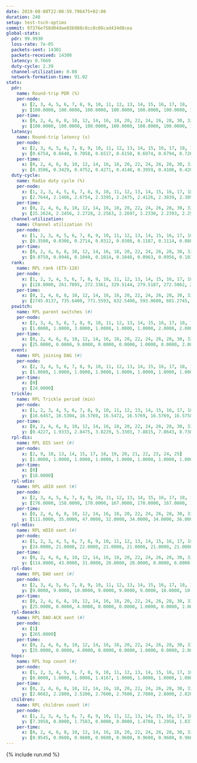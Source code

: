```yaml
---
date: 2019-08-08T22:00:59.796475+02:00
duration: 240
setup: test-tsch-optims
commit: 97376e758d04dae03b988c8cc8c08cad434d8cea
global-stats:
  pdr: 99.9930
  loss-rate: 7e-05
  packets-sent: 14301
  packets-received: 14300
  latency: 0.7669
  duty-cycle: 2.39
  channel-utilization: 0.08
  network-formation-time: 91.02
stats:
  pdr:
    name: Round-trip PDR (%)
    per-node:
      x: [2, 3, 4, 5, 6, 7, 8, 9, 10, 11, 12, 13, 14, 15, 16, 17, 18, 19, 20, 21, 22, 23, 24, 25]
      y: [100.0000, 100.0000, 100.0000, 100.0000, 100.0000, 100.0000, 100.0000, 100.0000, 100.0000, 100.0000, 100.0000, 99.8390, 100.0000, 100.0000, 100.0000, 100.0000, 100.0000, 100.0000, 100.0000, 100.0000, 100.0000, 100.0000, 100.0000, 100.0000]
    per-time:
      x: [0, 2, 4, 6, 8, 10, 12, 14, 16, 18, 20, 22, 24, 26, 28, 30, 32, 34, 36, 38, 40, 42, 44, 46, 48, 50, 52, 54, 56, 58, 60, 62, 64, 66, 68, 70, 72, 74, 76, 78, 80, 82, 84, 86, 88, 90, 92, 94, 96, 98, 100, 102, 104, 106, 108, 110, 112, 114, 116, 118, 120, 122, 124, 126, 128, 130, 132, 134, 136, 138, 140, 142, 144, 146, 148, 150, 152, 154, 156, 158, 160, 162, 164, 166, 168, 170, 172, 174, 176, 178, 180, 182, 184, 186, 188, 190, 192, 194, 196, 198, 200, 202, 204, 206, 208, 210, 212, 214, 216, 218, 220, 222, 224, 226, 228, 230, 232, 234, 236, 238]
      y: [100.0000, 100.0000, 100.0000, 100.0000, 100.0000, 100.0000, 100.0000, 100.0000, 100.0000, 100.0000, 100.0000, 100.0000, 100.0000, 100.0000, 100.0000, 99.1667, 100.0000, 100.0000, 100.0000, 100.0000, 100.0000, 100.0000, 100.0000, 100.0000, 100.0000, 100.0000, 100.0000, 100.0000, 100.0000, 100.0000, 100.0000, 100.0000, 100.0000, 100.0000, 100.0000, 100.0000, 100.0000, 100.0000, 100.0000, 100.0000, 100.0000, 100.0000, 100.0000, 100.0000, 100.0000, 100.0000, 100.0000, 100.0000, 100.0000, 100.0000, 100.0000, 100.0000, 100.0000, 100.0000, 100.0000, 100.0000, 100.0000, 100.0000, 100.0000, 100.0000, 100.0000, 100.0000, 100.0000, 100.0000, 100.0000, 100.0000, 100.0000, 100.0000, 100.0000, 100.0000, 100.0000, 100.0000, 100.0000, 100.0000, 100.0000, 100.0000, 100.0000, 100.0000, 100.0000, 100.0000, 100.0000, 100.0000, 100.0000, 100.0000, 100.0000, 100.0000, 100.0000, 100.0000, 100.0000, 100.0000, 100.0000, 100.0000, 100.0000, 100.0000, 100.0000, 100.0000, 100.0000, 100.0000, 100.0000, 100.0000, 100.0000, 100.0000, 100.0000, 100.0000, 100.0000, 100.0000, 100.0000, 100.0000, 100.0000, 100.0000, 100.0000, 100.0000, 100.0000, 100.0000, 100.0000, 100.0000, 100.0000, 100.0000, 100.0000, 100.0000]
  latency:
    name: Round-trip latency (s)
    per-node:
      x: [2, 3, 4, 5, 6, 7, 8, 9, 10, 11, 12, 13, 14, 15, 16, 17, 18, 19, 20, 21, 22, 23, 24, 25]
      y: [0.6754, 0.6640, 0.7058, 0.6517, 0.6150, 0.6974, 0.6794, 0.7261, 0.6917, 0.7181, 0.7388, 0.6857, 0.8363, 0.7195, 0.7011, 0.8233, 0.7764, 0.8333, 0.8416, 0.9642, 0.8514, 0.9552, 0.9524, 0.9058]
    per-time:
      x: [0, 2, 4, 6, 8, 10, 12, 14, 16, 18, 20, 22, 24, 26, 28, 30, 32, 34, 36, 38, 40, 42, 44, 46, 48, 50, 52, 54, 56, 58, 60, 62, 64, 66, 68, 70, 72, 74, 76, 78, 80, 82, 84, 86, 88, 90, 92, 94, 96, 98, 100, 102, 104, 106, 108, 110, 112, 114, 116, 118, 120, 122, 124, 126, 128, 130, 132, 134, 136, 138, 140, 142, 144, 146, 148, 150, 152, 154, 156, 158, 160, 162, 164, 166, 168, 170, 172, 174, 176, 178, 180, 182, 184, 186, 188, 190, 192, 194, 196, 198, 200, 202, 204, 206, 208, 210, 212, 214, 216, 218, 220, 222, 224, 226, 228, 230, 232, 234, 236, 238]
      y: [0.3506, 0.3429, 0.4752, 0.4271, 0.4148, 0.3959, 0.4106, 0.4205, 0.4001, 0.3879, 0.3735, 0.4084, 0.3469, 0.4107, 0.3547, 0.3658, 0.3342, 0.3538, 0.3237, 0.3300, 0.3663, 0.3078, 0.3355, 0.3227, 0.3060, 0.3271, 0.3041, 0.3242, 0.3341, 0.3603, 0.3145, 0.3060, 0.2762, 0.2932, 0.3275, 0.3250, 0.3183, 0.3355, 0.3385, 0.3098, 0.3133, 0.3365, 0.3457, 0.3204, 0.2887, 0.3654, 0.3270, 0.4189, 0.4453, 0.3272, 0.3275, 0.3146, 0.3395, 0.6052, 0.6244, 0.5896, 0.4403, 0.3196, 0.3746, 0.7712, 1.0406, 0.8719, 0.6484, 0.6369, 0.4341, 0.7819, 1.2348, 1.1971, 0.9719, 0.7599, 0.6319, 0.9144, 1.2724, 1.2774, 1.2821, 1.2218, 0.9928, 1.0064, 1.2952, 1.3198, 1.2938, 1.2920, 1.2799, 1.2608, 1.2704, 1.2996, 1.2961, 1.2829, 1.2814, 1.2693, 1.2479, 1.2674, 1.2667, 1.2522, 1.2569, 1.2690, 1.2370, 1.2794, 1.2575, 1.2325, 1.2302, 1.2530, 1.2168, 1.2366, 1.2471, 1.2436, 1.2405, 1.2609, 1.2320, 1.2388, 1.2551, 1.2617, 1.2463, 1.2565, 1.2818, 1.2574, 1.2634, 1.2778, 1.2444, 1.2232]
  duty-cycle:
    name: Radio duty cycle (%)
    per-node:
      x: [1, 2, 3, 4, 5, 6, 7, 8, 9, 10, 11, 12, 13, 14, 15, 16, 17, 18, 19, 20, 21, 22, 23, 24, 25]
      y: [2.7644, 2.1486, 2.6754, 2.3395, 2.2475, 2.4126, 2.3839, 2.3091, 2.3284, 2.2488, 2.2493, 2.1736, 2.3939, 2.4039, 2.5134, 2.3210, 2.2497, 2.4373, 2.5363, 2.4620, 2.4617, 2.3919, 2.4912, 2.4460, 2.3292]
    per-time:
      x: [0, 2, 4, 6, 8, 10, 12, 14, 16, 18, 20, 22, 24, 26, 28, 30, 32, 34, 36, 38, 40, 42, 44, 46, 48, 50, 52, 54, 56, 58, 60, 62, 64, 66, 68, 70, 72, 74, 76, 78, 80, 82, 84, 86, 88, 90, 92, 94, 96, 98, 100, 102, 104, 106, 108, 110, 112, 114, 116, 118, 120, 122, 124, 126, 128, 130, 132, 134, 136, 138, 140, 142, 144, 146, 148, 150, 152, 154, 156, 158, 160, 162, 164, 166, 168, 170, 172, 174, 176, 178, 180, 182, 184, 186, 188, 190, 192, 194, 196, 198, 200, 202, 204, 206, 208, 210, 212, 214, 216, 218, 220, 222, 224, 226, 228, 230, 232, 234, 236, 238]
      y: [25.2624, 2.2456, 2.2728, 2.2563, 2.2697, 2.2330, 2.2393, 2.2597, 2.2490, 2.2416, 2.2021, 2.1999, 2.2162, 2.1974, 2.2580, 2.2219, 2.1982, 2.1814, 2.1932, 2.2010, 2.2026, 2.2214, 2.1794, 2.1997, 2.1954, 2.2075, 2.2026, 2.1641, 2.1871, 2.1977, 2.2189, 2.2281, 2.2076, 2.1908, 2.2027, 2.2103, 2.1935, 2.2184, 2.2110, 2.1946, 2.2128, 2.2011, 2.1954, 2.1937, 2.1858, 2.1659, 2.2212, 2.2081, 2.1993, 2.2284, 2.1885, 2.1957, 2.1890, 2.1800, 2.1937, 2.2096, 2.1934, 2.2048, 2.1956, 2.2020, 2.2067, 2.1974, 2.1917, 2.2082, 2.1972, 2.1885, 2.1774, 2.1616, 2.1906, 2.1866, 2.1813, 2.1829, 2.1693, 2.1876, 2.1786, 2.2023, 2.2028, 2.1828, 2.1847, 2.1585, 2.1933, 2.1609, 2.1833, 2.1763, 2.1903, 2.1727, 2.1950, 2.1938, 2.1790, 2.1791, 2.1685, 2.1662, 2.1769, 2.1904, 2.1672, 2.1701, 2.1648, 2.1635, 2.1991, 2.1666, 2.1782, 2.1704, 2.2004, 2.1644, 2.1868, 2.1770, 2.1872, 2.1835, 2.1919, 2.1852, 2.1776, 2.2077, 2.2125, 2.1793, 2.1946, 2.1939, 2.1928, 2.1888, 2.2032, 2.1827]
  channel-utilization:
    name: Channel utilization (%)
    per-node:
      x: [1, 2, 3, 4, 5, 6, 7, 8, 9, 10, 11, 12, 13, 14, 15, 16, 17, 18, 19, 20, 21, 22, 23, 24, 25]
      y: [0.3500, 0.0306, 0.2714, 0.0312, 0.0308, 0.1187, 0.1114, 0.0885, 0.0317, 0.0317, 0.0452, 0.0677, 0.0828, 0.0504, 0.1875, 0.1045, 0.0334, 0.1164, 0.0651, 0.0471, 0.0416, 0.0557, 0.0370, 0.0325, 0.0344]
    per-time:
      x: [0, 2, 4, 6, 8, 10, 12, 14, 16, 18, 20, 22, 24, 26, 28, 30, 32, 34, 36, 38, 40, 42, 44, 46, 48, 50, 52, 54, 56, 58, 60, 62, 64, 66, 68, 70, 72, 74, 76, 78, 80, 82, 84, 86, 88, 90, 92, 94, 96, 98, 100, 102, 104, 106, 108, 110, 112, 114, 116, 118, 120, 122, 124, 126, 128, 130, 132, 134, 136, 138, 140, 142, 144, 146, 148, 150, 152, 154, 156, 158, 160, 162, 164, 166, 168, 170, 172, 174, 176, 178, 180, 182, 184, 186, 188, 190, 192, 194, 196, 198, 200, 202, 204, 206, 208, 210, 212, 214, 216, 218, 220, 222, 224, 226, 228, 230, 232, 234, 236, 238]
      y: [0.0750, 0.0946, 0.1049, 0.1014, 0.1048, 0.0963, 0.0956, 0.1034, 0.0975, 0.1003, 0.0864, 0.0874, 0.0930, 0.0856, 0.1066, 0.0922, 0.0867, 0.0810, 0.0849, 0.0867, 0.0853, 0.0926, 0.0778, 0.0851, 0.0850, 0.0870, 0.0872, 0.0765, 0.0837, 0.0874, 0.0913, 0.0921, 0.0870, 0.0805, 0.0838, 0.0867, 0.0830, 0.0903, 0.0883, 0.0822, 0.0870, 0.0849, 0.0833, 0.0843, 0.0830, 0.0755, 0.0927, 0.0877, 0.0835, 0.0928, 0.0797, 0.0829, 0.0800, 0.0775, 0.0819, 0.0869, 0.0819, 0.0854, 0.0810, 0.0842, 0.0856, 0.0822, 0.0811, 0.0859, 0.0823, 0.0802, 0.0768, 0.0709, 0.0811, 0.0795, 0.0786, 0.0796, 0.0750, 0.0815, 0.0771, 0.0872, 0.0861, 0.0787, 0.0823, 0.0745, 0.0859, 0.0786, 0.0814, 0.0786, 0.0810, 0.0801, 0.0834, 0.0837, 0.0801, 0.0800, 0.0770, 0.0759, 0.0794, 0.0821, 0.0758, 0.0747, 0.0788, 0.0746, 0.0859, 0.0754, 0.0772, 0.0770, 0.0811, 0.0745, 0.0813, 0.0793, 0.0830, 0.0793, 0.0815, 0.0801, 0.0778, 0.0868, 0.0861, 0.0755, 0.0828, 0.0833, 0.0819, 0.0817, 0.0860, 0.0794]
  rank:
    name: RPL rank (ETX-128)
    per-node:
      x: [1, 2, 3, 4, 5, 6, 7, 8, 9, 10, 11, 12, 13, 14, 15, 16, 17, 18, 19, 20, 21, 22, 23, 24, 25]
      y: [128.0000, 261.7095, 272.3361, 329.5144, 279.5187, 272.5062, 274.5975, 289.3430, 448.5992, 414.7206, 465.9433, 408.4877, 463.9918, 584.6951, 435.2746, 504.2920, 571.3280, 585.6122, 639.8704, 965.2691, 762.4940, 740.8740, 792.5732, 1058.3293, 801.3049]
    per-time:
      x: [0, 2, 4, 6, 8, 10, 12, 14, 16, 18, 20, 22, 24, 26, 28, 30, 32, 34, 36, 38, 40, 42, 44, 46, 48, 50, 52, 54, 56, 58, 60, 62, 64, 66, 68, 70, 72, 74, 76, 78, 80, 82, 84, 86, 88, 90, 92, 94, 96, 98, 100, 102, 104, 106, 108, 110, 112, 114, 116, 118, 120, 122, 124, 126, 128, 130, 132, 134, 136, 138, 140, 142, 144, 146, 148, 150, 152, 154, 156, 158, 160, 162, 164, 166, 168, 170, 172, 174, 176, 178, 180, 182, 184, 186, 188, 190, 192, 194, 196, 198, 200, 202, 204, 206, 208, 210, 212, 214, 216, 218, 220, 222, 224, 226, 228, 230, 232, 234, 236, 238]
      y: [2745.0137, 735.6400, 771.5593, 632.5400, 593.0600, 601.2745, 620.8200, 619.3846, 592.8200, 582.4423, 582.3200, 577.6600, 582.3000, 579.9800, 620.0588, 644.6364, 583.9216, 564.3137, 538.8077, 543.0189, 530.1373, 529.2400, 520.0400, 524.4615, 499.7255, 486.2941, 496.2353, 500.6667, 496.2600, 497.6600, 496.2692, 489.4340, 463.2000, 463.6000, 460.2400, 457.1600, 457.4800, 462.0000, 452.3800, 450.8600, 458.0000, 457.7451, 495.0980, 505.2600, 505.3400, 510.2600, 506.2549, 498.5273, 470.2500, 487.6400, 482.3137, 479.1200, 465.8000, 465.8200, 465.3137, 475.1887, 457.8431, 463.2200, 469.8400, 466.8600, 463.7059, 457.7800, 452.1000, 463.4423, 464.4314, 452.0392, 448.1176, 444.4600, 443.1176, 442.7600, 444.5600, 444.6275, 444.7000, 465.3846, 455.7843, 458.0588, 468.0192, 464.0196, 465.5849, 457.6667, 453.0392, 452.3400, 449.1961, 451.0588, 455.0196, 444.7800, 445.1000, 452.1600, 448.8039, 446.9608, 444.7200, 440.2353, 435.5577, 439.8235, 436.2800, 438.3800, 435.5000, 437.6600, 435.3846, 431.8627, 425.5800, 433.3000, 440.3922, 430.0200, 449.4400, 452.8039, 469.3269, 459.9231, 457.5200, 453.3269, 450.5600, 477.2857, 439.5000, 440.6000, 436.8400, 435.3208, 432.6400, 435.7255, 432.4118, 431.9400]
  pswitch:
    name: RPL parent switches (#)
    per-node:
      x: [2, 3, 4, 5, 6, 7, 8, 9, 10, 11, 12, 13, 14, 15, 16, 17, 18, 19, 20, 21, 22, 23, 24, 25]
      y: [1.0000, 1.0000, 3.0000, 1.0000, 1.0000, 1.0000, 2.0000, 2.0000, 7.0000, 7.0000, 4.0000, 5.0000, 6.0000, 4.0000, 10.0000, 10.0000, 5.0000, 7.0000, 9.0000, 10.0000, 14.0000, 7.0000, 9.0000, 6.0000]
    per-time:
      x: [0, 2, 4, 6, 8, 10, 12, 14, 16, 18, 20, 22, 24, 26, 28, 30, 32, 34, 36, 38, 40, 42, 44, 46, 48, 50, 52, 54, 56, 58, 60, 62, 64, 66, 68, 70, 72, 74, 76, 78, 80, 82, 84, 86, 88, 90, 92, 94, 96, 98, 100, 102, 104, 106, 108, 110, 112, 114, 116, 118, 120, 122, 124, 126, 128, 130, 132, 134, 136, 138, 140, 142, 144, 146, 148, 150, 152, 154, 156, 158, 160, 162, 164, 166, 168, 170, 172, 174, 176, 178, 180, 182, 184, 186, 188, 190, 192, 194, 196, 198, 200, 202, 204, 206, 208, 210, 212, 214, 216, 218, 220, 222, 224, 226, 228, 230, 232, 234, 236]
      y: [25.0000, 0.0000, 9.0000, 0.0000, 0.0000, 1.0000, 0.0000, 2.0000, 0.0000, 2.0000, 0.0000, 0.0000, 0.0000, 0.0000, 1.0000, 5.0000, 1.0000, 1.0000, 2.0000, 3.0000, 1.0000, 0.0000, 0.0000, 2.0000, 1.0000, 1.0000, 1.0000, 1.0000, 0.0000, 0.0000, 2.0000, 3.0000, 0.0000, 0.0000, 0.0000, 0.0000, 0.0000, 1.0000, 0.0000, 0.0000, 0.0000, 1.0000, 1.0000, 0.0000, 0.0000, 0.0000, 1.0000, 5.0000, 2.0000, 0.0000, 1.0000, 0.0000, 0.0000, 0.0000, 1.0000, 3.0000, 1.0000, 0.0000, 0.0000, 0.0000, 1.0000, 0.0000, 0.0000, 2.0000, 1.0000, 1.0000, 1.0000, 0.0000, 1.0000, 0.0000, 0.0000, 1.0000, 0.0000, 2.0000, 1.0000, 1.0000, 2.0000, 1.0000, 3.0000, 1.0000, 1.0000, 0.0000, 1.0000, 1.0000, 1.0000, 0.0000, 0.0000, 0.0000, 1.0000, 1.0000, 0.0000, 1.0000, 2.0000, 1.0000, 0.0000, 0.0000, 0.0000, 0.0000, 2.0000, 1.0000, 0.0000, 0.0000, 1.0000, 0.0000, 0.0000, 1.0000, 2.0000, 2.0000, 0.0000, 2.0000, 0.0000, 6.0000, 0.0000, 0.0000, 0.0000, 3.0000, 0.0000, 1.0000, 1.0000]
  event:
    name: RPL joining DAG (#)
    per-node:
      x: [2, 3, 4, 5, 6, 7, 8, 9, 10, 11, 12, 13, 14, 15, 16, 17, 18, 19, 20, 21, 22, 23, 24, 25]
      y: [1.0000, 1.0000, 1.0000, 1.0000, 1.0000, 1.0000, 1.0000, 1.0000, 1.0000, 1.0000, 1.0000, 1.0000, 1.0000, 1.0000, 1.0000, 1.0000, 1.0000, 1.0000, 1.0000, 1.0000, 1.0000, 1.0000, 1.0000, 1.0000]
    per-time:
      x: [0]
      y: [24.0000]
  trickle:
    name: RPL Trickle period (min)
    per-node:
      x: [1, 2, 3, 4, 5, 6, 7, 8, 9, 10, 11, 12, 13, 14, 15, 16, 17, 18, 19, 20, 21, 22, 23, 24, 25]
      y: [16.6457, 16.5304, 16.5769, 16.5472, 16.5769, 16.5769, 16.5758, 16.3879, 16.5290, 16.5529, 16.5623, 16.5880, 16.5905, 16.5491, 16.5868, 16.5732, 16.5383, 16.5214, 16.5283, 16.1644, 16.6058, 15.8819, 16.2544, 16.0945, 15.3014]
    per-time:
      x: [0, 2, 4, 6, 8, 10, 12, 14, 16, 18, 20, 22, 24, 26, 28, 30, 32, 34, 36, 38, 40, 42, 44, 46, 48, 50, 52, 54, 56, 58, 60, 62, 64, 66, 68, 70, 72, 74, 76, 78, 80, 82, 84, 86, 88, 90, 92, 94, 96, 98, 100, 102, 104, 106, 108, 110, 112, 114, 116, 118, 120, 122, 124, 126, 128, 130, 132, 134, 136, 138, 140, 142, 144, 146, 148, 150, 152, 154, 156, 158, 160, 162, 164, 166, 168, 170, 172, 174, 176, 178, 180, 182, 184, 186, 188, 190, 192, 194, 196, 198, 200, 202, 204, 206, 208, 210, 212, 214, 216, 218, 220, 222, 224, 226, 228, 230, 232, 234, 236, 238]
      y: [0.4227, 1.9333, 2.8475, 3.8229, 5.3303, 7.8815, 7.8643, 8.7381, 10.3110, 15.4598, 15.7286, 16.6025, 17.4763, 17.4763, 17.4763, 17.4763, 17.4763, 17.4763, 16.8304, 16.8992, 16.9623, 16.9520, 17.0394, 17.1402, 17.1336, 17.1336, 17.1336, 17.4763, 17.4763, 17.4763, 17.4763, 17.4763, 17.4763, 17.4763, 17.4763, 17.4763, 17.4763, 17.4763, 17.4763, 17.4763, 17.4763, 17.4763, 17.4763, 17.4763, 17.4763, 17.4763, 17.4763, 17.4763, 17.4763, 17.4763, 17.4763, 17.4763, 17.4763, 17.4763, 17.4763, 17.4763, 17.4763, 17.4763, 17.4763, 17.4763, 17.4763, 17.4763, 17.4763, 17.4763, 17.4763, 17.4763, 17.4763, 17.4763, 17.4763, 17.4763, 17.4763, 17.4763, 17.4763, 17.4763, 17.4763, 17.4763, 17.4763, 17.4763, 17.4763, 17.4763, 17.4763, 17.4763, 17.4763, 17.4763, 17.4763, 17.4763, 17.4763, 17.4763, 17.4763, 17.4763, 17.4763, 17.4763, 17.4763, 17.4763, 17.4763, 17.4763, 17.4763, 17.4763, 17.4763, 17.4763, 17.4763, 17.4763, 17.4763, 17.4763, 17.4763, 17.4763, 17.4763, 17.4763, 17.4763, 17.4763, 17.4763, 17.4763, 17.4763, 17.4763, 17.4763, 17.4763, 17.4763, 17.4763, 17.4763, 17.4763]
  rpl-dis:
    name: RPL DIS sent (#)
    per-node:
      x: [2, 9, 10, 13, 14, 15, 17, 18, 19, 20, 21, 22, 23, 24, 25]
      y: [1.0000, 1.0000, 1.0000, 1.0000, 1.0000, 1.0000, 1.0000, 1.0000, 1.0000, 2.0000, 1.0000, 1.0000, 3.0000, 1.0000, 1.0000]
    per-time:
      x: [0]
      y: [18.0000]
  rpl-udio:
    name: RPL uDIO sent (#)
    per-node:
      x: [2, 3, 4, 5, 6, 7, 8, 9, 10, 11, 12, 13, 14, 15, 16, 17, 18, 19, 20, 21, 22, 23, 24, 25]
      y: [176.0000, 158.0000, 170.0000, 167.0000, 170.0000, 167.0000, 157.0000, 166.0000, 176.0000, 168.0000, 171.0000, 167.0000, 163.0000, 157.0000, 156.0000, 163.0000, 153.0000, 165.0000, 170.0000, 170.0000, 166.0000, 169.0000, 168.0000, 168.0000]
    per-time:
      x: [0, 2, 4, 6, 8, 10, 12, 14, 16, 18, 20, 22, 24, 26, 28, 30, 32, 34, 36, 38, 40, 42, 44, 46, 48, 50, 52, 54, 56, 58, 60, 62, 64, 66, 68, 70, 72, 74, 76, 78, 80, 82, 84, 86, 88, 90, 92, 94, 96, 98, 100, 102, 104, 106, 108, 110, 112, 114, 116, 118, 120, 122, 124, 126, 128, 130, 132, 134, 136, 138, 140, 142, 144, 146, 148, 150, 152, 154, 156, 158, 160, 162, 164, 166, 168, 170, 172, 174, 176, 178, 180, 182, 184, 186, 188, 190, 192, 194, 196, 198, 200, 202, 204, 206, 208, 210, 212, 214, 216, 218, 220, 222, 224, 226, 228, 230, 232, 234, 236, 238, 240]
      y: [111.0000, 35.0000, 47.0000, 32.0000, 34.0000, 34.0000, 36.0000, 36.0000, 31.0000, 35.0000, 33.0000, 30.0000, 27.0000, 33.0000, 47.0000, 40.0000, 28.0000, 30.0000, 34.0000, 34.0000, 30.0000, 29.0000, 33.0000, 31.0000, 33.0000, 31.0000, 37.0000, 27.0000, 29.0000, 26.0000, 33.0000, 39.0000, 33.0000, 32.0000, 27.0000, 32.0000, 27.0000, 32.0000, 36.0000, 28.0000, 34.0000, 38.0000, 26.0000, 29.0000, 36.0000, 31.0000, 33.0000, 30.0000, 32.0000, 31.0000, 32.0000, 33.0000, 32.0000, 30.0000, 36.0000, 35.0000, 32.0000, 27.0000, 31.0000, 32.0000, 35.0000, 28.0000, 35.0000, 35.0000, 26.0000, 34.0000, 33.0000, 34.0000, 32.0000, 30.0000, 34.0000, 35.0000, 30.0000, 39.0000, 27.0000, 32.0000, 37.0000, 32.0000, 29.0000, 31.0000, 34.0000, 30.0000, 30.0000, 34.0000, 36.0000, 29.0000, 33.0000, 33.0000, 32.0000, 31.0000, 35.0000, 32.0000, 33.0000, 30.0000, 38.0000, 28.0000, 30.0000, 30.0000, 39.0000, 33.0000, 32.0000, 29.0000, 34.0000, 34.0000, 35.0000, 32.0000, 39.0000, 32.0000, 35.0000, 30.0000, 31.0000, 33.0000, 27.0000, 33.0000, 34.0000, 29.0000, 32.0000, 35.0000, 30.0000, 35.0000, 0.0000]
  rpl-mdio:
    name: RPL mDIO sent (#)
    per-node:
      x: [1, 2, 3, 4, 5, 6, 7, 8, 9, 10, 11, 12, 13, 14, 15, 16, 17, 18, 19, 20, 21, 22, 23, 24, 25]
      y: [24.0000, 21.0000, 22.0000, 21.0000, 21.0000, 21.0000, 21.0000, 25.0000, 20.0000, 20.0000, 20.0000, 23.0000, 20.0000, 20.0000, 21.0000, 21.0000, 20.0000, 23.0000, 22.0000, 28.0000, 21.0000, 29.0000, 27.0000, 29.0000, 34.0000]
    per-time:
      x: [0, 2, 4, 6, 8, 10, 12, 14, 16, 18, 20, 22, 24, 26, 28, 30, 32, 34, 36, 38, 40, 42, 44, 46, 48, 50, 52, 54, 56, 58, 60, 62, 64, 66, 68, 70, 72, 74, 76, 78, 80, 82, 84, 86, 88, 90, 92, 94, 96, 98, 100, 102, 104, 106, 108, 110, 112, 114, 116, 118, 120, 122, 124, 126, 128, 130, 132, 134, 136, 138, 140, 142, 144, 146, 148, 150, 152, 154, 156, 158, 160, 162, 164, 166, 168, 170, 172, 174, 176, 178, 180, 182, 184, 186, 188, 190, 192, 194, 196, 198, 200, 202, 204, 206, 208, 210, 212, 214, 216, 218, 220, 222, 224, 226, 228, 230, 232, 234, 236, 238]
      y: [114.0000, 43.0000, 31.0000, 20.0000, 20.0000, 0.0000, 6.0000, 4.0000, 15.0000, 1.0000, 3.0000, 1.0000, 0.0000, 7.0000, 1.0000, 7.0000, 4.0000, 2.0000, 5.0000, 4.0000, 1.0000, 1.0000, 5.0000, 4.0000, 5.0000, 7.0000, 3.0000, 1.0000, 0.0000, 0.0000, 1.0000, 4.0000, 4.0000, 5.0000, 10.0000, 1.0000, 0.0000, 0.0000, 0.0000, 3.0000, 6.0000, 4.0000, 6.0000, 4.0000, 1.0000, 1.0000, 0.0000, 0.0000, 3.0000, 2.0000, 9.0000, 5.0000, 6.0000, 0.0000, 0.0000, 0.0000, 0.0000, 3.0000, 5.0000, 8.0000, 5.0000, 2.0000, 2.0000, 0.0000, 0.0000, 1.0000, 4.0000, 5.0000, 5.0000, 9.0000, 1.0000, 0.0000, 0.0000, 0.0000, 2.0000, 2.0000, 7.0000, 10.0000, 3.0000, 1.0000, 0.0000, 0.0000, 0.0000, 5.0000, 6.0000, 6.0000, 3.0000, 4.0000, 1.0000, 0.0000, 0.0000, 0.0000, 4.0000, 7.0000, 7.0000, 4.0000, 1.0000, 2.0000, 0.0000, 0.0000, 1.0000, 4.0000, 8.0000, 4.0000, 5.0000, 1.0000, 2.0000, 0.0000, 0.0000, 0.0000, 5.0000, 4.0000, 9.0000, 6.0000, 0.0000, 0.0000, 1.0000, 0.0000, 5.0000, 4.0000]
  rpl-dao:
    name: RPL DAO sent (#)
    per-node:
      x: [2, 3, 4, 5, 6, 7, 8, 9, 10, 11, 12, 13, 14, 15, 16, 17, 18, 19, 20, 21, 22, 23, 24, 25]
      y: [9.0000, 9.0000, 10.0000, 9.0000, 9.0000, 9.0000, 10.0000, 10.0000, 12.0000, 11.0000, 10.0000, 12.0000, 11.0000, 10.0000, 12.0000, 13.0000, 11.0000, 12.0000, 13.0000, 13.0000, 13.0000, 12.0000, 13.0000, 12.0000]
    per-time:
      x: [0, 2, 4, 6, 8, 10, 12, 14, 16, 18, 20, 22, 24, 26, 28, 30, 32, 34, 36, 38, 40, 42, 44, 46, 48, 50, 52, 54, 56, 58, 60, 62, 64, 66, 68, 70, 72, 74, 76, 78, 80, 82, 84, 86, 88, 90, 92, 94, 96, 98, 100, 102, 104, 106, 108, 110, 112, 114, 116, 118, 120, 122, 124, 126, 128, 130, 132, 134, 136, 138, 140, 142, 144, 146, 148, 150, 152, 154, 156, 158, 160, 162, 164, 166, 168, 170, 172, 174, 176, 178, 180, 182, 184, 186, 188, 190, 192, 194, 196, 198, 200, 202, 204, 206, 208, 210, 212, 214, 216, 218, 220, 222, 224, 226, 228, 230, 232, 234, 236]
      y: [25.0000, 0.0000, 4.0000, 0.0000, 0.0000, 1.0000, 0.0000, 2.0000, 0.0000, 2.0000, 0.0000, 0.0000, 0.0000, 0.0000, 16.0000, 6.0000, 1.0000, 3.0000, 2.0000, 3.0000, 1.0000, 0.0000, 1.0000, 2.0000, 1.0000, 1.0000, 1.0000, 1.0000, 8.0000, 3.0000, 2.0000, 4.0000, 0.0000, 3.0000, 0.0000, 1.0000, 0.0000, 1.0000, 0.0000, 1.0000, 1.0000, 2.0000, 5.0000, 6.0000, 1.0000, 3.0000, 1.0000, 5.0000, 4.0000, 1.0000, 1.0000, 0.0000, 0.0000, 0.0000, 1.0000, 3.0000, 3.0000, 6.0000, 3.0000, 1.0000, 3.0000, 2.0000, 1.0000, 3.0000, 2.0000, 1.0000, 1.0000, 0.0000, 2.0000, 1.0000, 1.0000, 6.0000, 3.0000, 3.0000, 3.0000, 1.0000, 4.0000, 1.0000, 4.0000, 2.0000, 1.0000, 0.0000, 2.0000, 1.0000, 2.0000, 3.0000, 3.0000, 1.0000, 2.0000, 3.0000, 1.0000, 2.0000, 3.0000, 2.0000, 0.0000, 0.0000, 1.0000, 1.0000, 3.0000, 3.0000, 3.0000, 1.0000, 4.0000, 3.0000, 1.0000, 2.0000, 3.0000, 5.0000, 1.0000, 2.0000, 1.0000, 4.0000, 0.0000, 3.0000, 3.0000, 4.0000, 0.0000, 2.0000, 2.0000]
  rpl-daoack:
    name: RPL DAO-ACK sent (#)
    per-node:
      x: [1]
      y: [265.0000]
    per-time:
      x: [0, 2, 4, 6, 8, 10, 12, 14, 16, 18, 20, 22, 24, 26, 28, 30, 32, 34, 36, 38, 40, 42, 44, 46, 48, 50, 52, 54, 56, 58, 60, 62, 64, 66, 68, 70, 72, 74, 76, 78, 80, 82, 84, 86, 88, 90, 92, 94, 96, 98, 100, 102, 104, 106, 108, 110, 112, 114, 116, 118, 120, 122, 124, 126, 128, 130, 132, 134, 136, 138, 140, 142, 144, 146, 148, 150, 152, 154, 156, 158, 160, 162, 164, 166, 168, 170, 172, 174, 176, 178, 180, 182, 184, 186, 188, 190, 192, 194, 196, 198, 200, 202, 204, 206, 208, 210, 212, 214, 216, 218, 220, 222, 224, 226, 228, 230, 232, 234, 236]
      y: [25.0000, 0.0000, 4.0000, 0.0000, 0.0000, 1.0000, 0.0000, 2.0000, 0.0000, 2.0000, 0.0000, 0.0000, 0.0000, 0.0000, 16.0000, 6.0000, 1.0000, 3.0000, 2.0000, 3.0000, 1.0000, 0.0000, 1.0000, 2.0000, 1.0000, 1.0000, 1.0000, 1.0000, 8.0000, 3.0000, 2.0000, 4.0000, 0.0000, 3.0000, 0.0000, 1.0000, 0.0000, 1.0000, 0.0000, 1.0000, 1.0000, 2.0000, 5.0000, 6.0000, 1.0000, 3.0000, 2.0000, 4.0000, 4.0000, 1.0000, 1.0000, 0.0000, 0.0000, 0.0000, 1.0000, 3.0000, 3.0000, 6.0000, 3.0000, 1.0000, 3.0000, 2.0000, 1.0000, 3.0000, 2.0000, 1.0000, 1.0000, 0.0000, 2.0000, 1.0000, 1.0000, 6.0000, 3.0000, 3.0000, 3.0000, 1.0000, 4.0000, 1.0000, 4.0000, 2.0000, 1.0000, 0.0000, 2.0000, 1.0000, 2.0000, 4.0000, 2.0000, 1.0000, 2.0000, 3.0000, 1.0000, 2.0000, 3.0000, 2.0000, 0.0000, 0.0000, 1.0000, 1.0000, 3.0000, 3.0000, 3.0000, 1.0000, 4.0000, 3.0000, 1.0000, 2.0000, 3.0000, 5.0000, 1.0000, 2.0000, 1.0000, 4.0000, 0.0000, 3.0000, 3.0000, 4.0000, 0.0000, 2.0000, 2.0000]
  hops:
    name: RPL hop count (#)
    per-node:
      x: [1, 2, 3, 4, 5, 6, 7, 8, 9, 10, 11, 12, 13, 14, 15, 16, 17, 18, 19, 20, 21, 22, 23, 24, 25]
      y: [0.0000, 1.0000, 1.0000, 1.4167, 1.0000, 1.0000, 1.0000, 1.0083, 2.1583, 2.0000, 2.0000, 1.1792, 2.0000, 3.0000, 2.0000, 2.2917, 2.4958, 2.6750, 3.3054, 3.5188, 4.0167, 3.6708, 4.0502, 4.1841, 4.1674]
    per-time:
      x: [0, 2, 4, 6, 8, 10, 12, 14, 16, 18, 20, 22, 24, 26, 28, 30, 32, 34, 36, 38, 40, 42, 44, 46, 48, 50, 52, 54, 56, 58, 60, 62, 64, 66, 68, 70, 72, 74, 76, 78, 80, 82, 84, 86, 88, 90, 92, 94, 96, 98, 100, 102, 104, 106, 108, 110, 112, 114, 116, 118, 120, 122, 124, 126, 128, 130, 132, 134, 136, 138, 140, 142, 144, 146, 148, 150, 152, 154, 156, 158, 160, 162, 164, 166, 168, 170, 172, 174, 176, 178, 180, 182, 184, 186, 188, 190, 192, 194, 196, 198, 200, 202, 204, 206, 208, 210, 212, 214, 216, 218, 220, 222, 224, 226, 228, 230, 232, 234, 236, 238]
      y: [2.0682, 2.2800, 2.5200, 2.7600, 2.7600, 2.7800, 2.8000, 2.8200, 2.5200, 2.4200, 2.3200, 2.3200, 2.3200, 2.3200, 2.3000, 2.3000, 2.2000, 2.1600, 2.1200, 2.2000, 2.3200, 2.3200, 2.3200, 2.3000, 2.2800, 2.2400, 2.2000, 2.2000, 2.2000, 2.2000, 2.3200, 2.4200, 2.4000, 2.4000, 2.4000, 2.4000, 2.4000, 2.4400, 2.4400, 2.4400, 2.4400, 2.3600, 2.2600, 2.2400, 2.2400, 2.2400, 2.2400, 2.2800, 2.2800, 2.2800, 2.2400, 2.2400, 2.2400, 2.2400, 2.2400, 2.2400, 2.2400, 2.2400, 2.2400, 2.2400, 2.2200, 2.2000, 2.2000, 2.2000, 2.2000, 2.2000, 2.2000, 2.2000, 2.2000, 2.2000, 2.2000, 2.2000, 2.2000, 2.1800, 2.1600, 2.1600, 2.1600, 2.1600, 2.1600, 2.1200, 2.1200, 2.1200, 2.1200, 2.1200, 2.1200, 2.1200, 2.1200, 2.1200, 2.1400, 2.1400, 2.1200, 2.1200, 2.1200, 2.1000, 2.0800, 2.0800, 2.0800, 2.0800, 2.1000, 2.1200, 2.1200, 2.1200, 2.1200, 2.1200, 2.1200, 2.1200, 2.1200, 2.1200, 2.1200, 2.1600, 2.1600, 2.2000, 2.2000, 2.2000, 2.2000, 2.2000, 2.2000, 2.1800, 2.1600, 2.1600]
  children:
    name: RPL children count (#)
    per-node:
      x: [1, 2, 3, 4, 5, 6, 7, 8, 9, 10, 11, 12, 13, 14, 15, 16, 17, 18, 19, 20, 21, 22, 23, 24, 25]
      y: [7.3958, 0.0000, 1.7583, 0.0000, 0.0000, 1.4708, 1.2958, 1.8375, 0.0000, 0.0000, 0.3542, 0.6208, 0.8208, 0.2125, 2.1500, 1.3000, 0.0000, 2.3417, 0.8494, 0.5063, 0.2050, 0.7292, 0.1339, 0.0000, 0.0000]
    per-time:
      x: [0, 2, 4, 6, 8, 10, 12, 14, 16, 18, 20, 22, 24, 26, 28, 30, 32, 34, 36, 38, 40, 42, 44, 46, 48, 50, 52, 54, 56, 58, 60, 62, 64, 66, 68, 70, 72, 74, 76, 78, 80, 82, 84, 86, 88, 90, 92, 94, 96, 98, 100, 102, 104, 106, 108, 110, 112, 114, 116, 118, 120, 122, 124, 126, 128, 130, 132, 134, 136, 138, 140, 142, 144, 146, 148, 150, 152, 154, 156, 158, 160, 162, 164, 166, 168, 170, 172, 174, 176, 178, 180, 182, 184, 186, 188, 190, 192, 194, 196, 198, 200, 202, 204, 206, 208, 210, 212, 214, 216, 218, 220, 222, 224, 226, 228, 230, 232, 234, 236, 238]
      y: [0.9545, 0.9600, 0.9600, 0.9600, 0.9600, 0.9600, 0.9600, 0.9600, 0.9600, 0.9600, 0.9600, 0.9600, 0.9600, 0.9600, 0.9600, 0.9600, 0.9600, 0.9600, 0.9600, 0.9600, 0.9600, 0.9600, 0.9600, 0.9600, 0.9600, 0.9600, 0.9600, 0.9600, 0.9600, 0.9600, 0.9600, 0.9600, 0.9600, 0.9600, 0.9600, 0.9600, 0.9600, 0.9600, 0.9600, 0.9600, 0.9600, 0.9600, 0.9600, 0.9600, 0.9600, 0.9600, 0.9600, 0.9600, 0.9600, 0.9600, 0.9600, 0.9600, 0.9600, 0.9600, 0.9600, 0.9600, 0.9600, 0.9600, 0.9600, 0.9600, 0.9600, 0.9600, 0.9600, 0.9600, 0.9600, 0.9600, 0.9600, 0.9600, 0.9600, 0.9600, 0.9600, 0.9600, 0.9600, 0.9600, 0.9600, 0.9600, 0.9600, 0.9600, 0.9600, 0.9600, 0.9600, 0.9600, 0.9600, 0.9600, 0.9600, 0.9600, 0.9600, 0.9600, 0.9600, 0.9600, 0.9600, 0.9600, 0.9600, 0.9600, 0.9600, 0.9600, 0.9600, 0.9600, 0.9600, 0.9600, 0.9600, 0.9600, 0.9600, 0.9600, 0.9600, 0.9600, 0.9600, 0.9600, 0.9600, 0.9600, 0.9600, 0.9600, 0.9600, 0.9600, 0.9600, 0.9600, 0.9600, 0.9600, 0.9600, 0.9600]
---
```


{% include run.md %}
